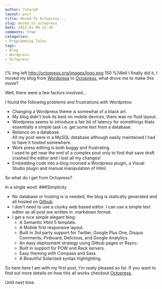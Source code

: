 ```yaml
---
author: 7sharp9
layout: post
title: Moved To Octopress...
slug: moved_to_octopress
date: 2012-01-08 22:30
comments: true
categories:
- Programming Tales
tags:
- Blog
- Wordpress
- Octopress
---
```

{% img left http://octopress.org/images/logo.png 150 %}Well I finally did it, I moved my blog from [Wordpress](http://wordpress.com/) to [Octopress](http://octopress.org/), what drove me to make this move?  

Well, there were a few factors involved...<!-- more -->

I found the following problems and frustrations with Wordpress:

* Changing a Wordpress theme is somewhat of a black art.
* My blog didn't look its best on mobile devices, there was no fluid layout.
* Wordpress seems to introduce a fair bit of latency for somethings thats essentially a simple task 
i.e. get some text from a database.
* Reliance on a database.  
All my post were in a MySQL database although easily maintained I had to have it hosted somewhere.
* Work press editing is both buggy and frustrating.  
I used to get near the end of a complex post only to find that save draft crashed the editor and I lost all my changes!
* Embedding code into a blog involved a Wordpress plugin, a Visual Studio plugin and manual manipulation of Html.

So what do I get from Octopress?

In a single word:
###Simplicity

* No database or hosting is is needed, the blog is statically generated and all hosted on [Github](https://github.com/).
* I don't need to use a clunky web based editor.  I can use a simple text editor as all post are written in .markdown format.
* I get a nice simple elegant blog:
    * A Semantic Html 5 template.
    * A Mobile first responsive layout.
    * Built in 3rd party support for Twitter, Google Plus One, Disqus Comments, Pinboard, Delicious, and Google Analytics.
    * An easy deployment strategy using Github pages or Rsync.
    * Built in support for POW and Rack servers.
    * Easy theming with Compass and Sass.
    * A Beautiful Solarized syntax highlighting.
	
So here here I am with my first post, I'm really pleased so far.  If you want to find out more details on
 how this all works checkout [Octopress](http://octopress.org/).

Until next time.